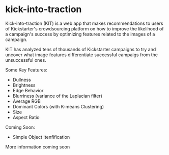 # kick-into-traction

Kick-into-traction (KIT) is a web app that makes recommendations to users of Kickstarter's crowdsourcing platform on how to improve the likelihood of a campaign's success by optimizing features related to the images of a campaign.

KIT has analyzed tens of thousands of Kickstarter campaigns to try and uncover what image features differentiate successful campaigs from the unsuccessful ones. 

Some Key Features:

* Dullness
* Brightness
* Edge Behavior
* Blurriness (variance of the Laplacian filter)
* Average RGB 
* Dominant Colors (with K-means Clustering)
* Size
* Aspect Ratio


Coming Soon:

* Simple Object Itenfification


More information coming soon
